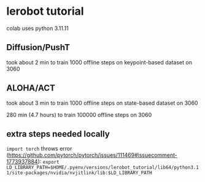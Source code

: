 # lerobot tutorial

colab uses python 3.11.11

## Diffusion/PushT
took about 2 min to train 1000 offline steps on keypoint-based dataset on 3060

## ALOHA/ACT
took about 3 min to train 1000 offline steps on state-based dataset on 3060

280 min (4.7 hours) to train 100000 offline steps on 3060

## extra steps needed locally
`import torch` throws error (https://github.com/pytorch/pytorch/issues/111469#issuecomment-1773937884):
`export LD_LIBRARY_PATH=$HOME/.pyenv/versions/lerobot_tutorial/lib64/python3.11/site-packages/nvidia/nvjitlink/lib:$LD_LIBRARY_PATH`

